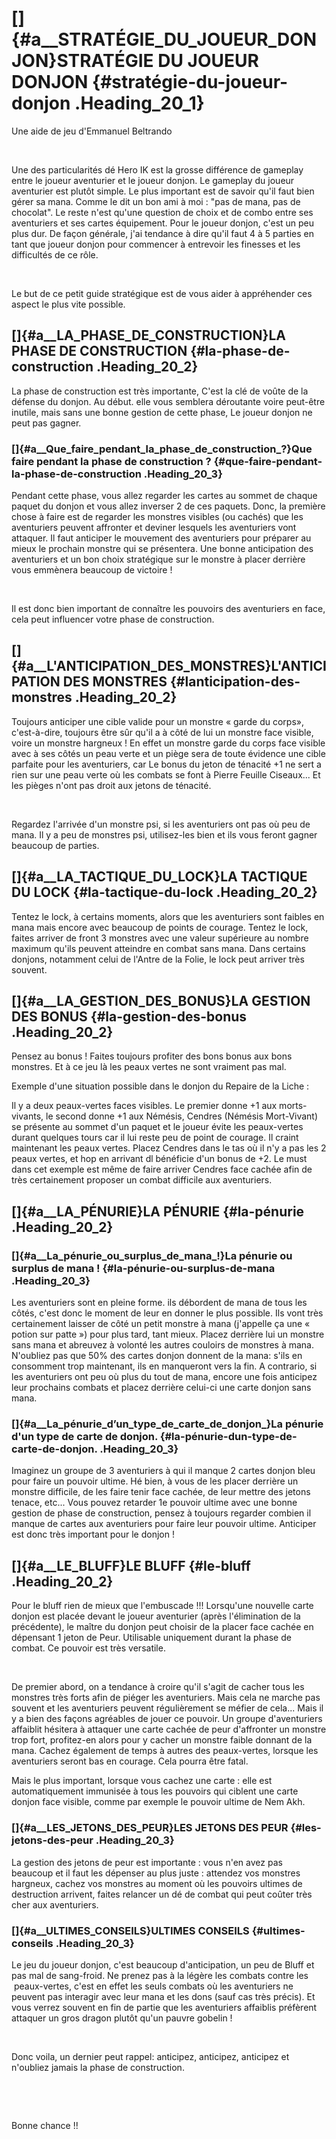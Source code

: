 []{#a__STRATÉGIE_DU_JOUEUR_DONJON}STRATÉGIE DU JOUEUR DONJON {#stratégie-du-joueur-donjon .Heading_20_1}
============================================================

Une aide de jeu d\'Emmanuel Beltrando

 

Une des particularités dé Hero IK est la grosse différence de gameplay
entre le joueur aventurier et le joueur donjon. Le gameplay du joueur
aventurier est plutôt simple. Le plus important est de savoir qu\'il
faut bien gérer sa mana. Comme le dit un bon ami à moi : \"pas de mana,
pas de chocolat\". Le reste n\'est qu\'une question de choix et de combo
entre ses aventuriers et ses cartes équipement. Pour le joueur donjon,
c\'est un peu plus dur. De façon générale, j\'ai tendance à dire qu\'il
faut 4 à 5 parties en tant que joueur donjon pour commencer à entrevoir
les finesses et les difficultés de ce rôle.

 

Le but de ce petit guide stratégique est de vous aider à appréhender ces
aspect le plus vite possible.

[]{#a__LA_PHASE_DE_CONSTRUCTION}LA PHASE DE CONSTRUCTION {#la-phase-de-construction .Heading_20_2}
--------------------------------------------------------

La phase de construction est très importante, C\'est la clé de voûte de
la défense du donjon. Au début. elle vous semblera déroutante voire
peut-être inutile, mais sans une bonne gestion de cette phase, Le joueur
donjon ne peut pas gagner.

### []{#a__Que_faire_pendant_la_phase_de_construction_?}Que faire pendant la phase de construction ? {#que-faire-pendant-la-phase-de-construction .Heading_20_3}

Pendant cette phase, vous allez regarder les cartes au sommet de chaque
paquet du donjon et vous allez inverser 2 de ces paquets. Donc, la
première chose à faire est de regarder les monstres visibles (ou cachés)
que les aventuriers peuvent affronter et deviner lesquels les
aventuriers vont attaquer. Il faut anticiper le mouvement des
aventuriers pour préparer au mieux le prochain monstre qui se
présentera. Une bonne anticipation des aventuriers et un bon choix
stratégique sur le monstre à placer derrière vous emmènera beaucoup de
victoire !

 

Il est donc bien important de connaître les pouvoirs des aventuriers en
face, cela peut influencer votre phase de construction.

[]{#a__L'ANTICIPATION_DES_MONSTRES}L\'ANTICIPATION DES MONSTRES {#lanticipation-des-monstres .Heading_20_2}
---------------------------------------------------------------

Toujours anticiper une cible valide pour un monstre « garde du corps»,
c\'est-à-dire, toujours être sûr qu\'il a à côté de lui un monstre face
visible, voire un monstre hargneux ! En effet un monstre garde du corps
face visible avec à ses côtés un peau verte et un piège sera de toute
évidence une cible parfaite pour les aventuriers, car Le bonus du jeton
de ténacité +1 ne sert a rien sur une peau verte où les combats se font
à Pierre Feuille Ciseaux\... Et les pièges n\'ont pas droit aux jetons
de ténacité.

 

Regardez l\'arrivée d\'un monstre psi, si les aventuriers ont pas où peu
de mana. Il y a peu de monstres psi, utilisez-les bien et ils vous
feront gagner beaucoup de parties.

[]{#a__LA_TACTIQUE_DU_LOCK}LA TACTIQUE DU LOCK {#la-tactique-du-lock .Heading_20_2}
----------------------------------------------

Tentez le lock, à certains moments, alors que les aventuriers sont
faibles en mana mais encore avec beaucoup de points de courage. Tentez
le lock, faites arriver de front 3 monstres avec une valeur supérieure
au nombre maximum qu\'ils peuvent atteindre en combat sans mana. Dans
certains donjons, notamment celui de l\'Antre de la Folie, le lock peut
arriver très souvent.

[]{#a__LA_GESTION_DES_BONUS}LA GESTION DES BONUS {#la-gestion-des-bonus .Heading_20_2}
------------------------------------------------

Pensez au bonus ! Faites toujours profiter des bons bonus aux bons
monstres. Et à ce jeu là les peaux vertes ne sont vraiment pas mal.

Exemple d\'une situation possible dans le donjon du Repaire de la Liche
:

Il y a deux peaux-vertes faces visibles. Le premier donne +1 aux
morts-vivants, le second donne +1 aux Némésis, Cendres (Némésis
Mort-Vivant) se présente au sommet d\'un paquet et le joueur évite les
peaux-vertes durant quelques tours car il lui reste peu de point de
courage. Il craint maintenant les peaux vertes. Placez Cendres dans le
tas où il n\'y a pas les 2 peaux vertes, et hop en arrivant dl bénéficie
d\'un bonus de +2. Le must dans cet exemple est même de faire arriver
Cendres face cachée afin de très certainement proposer un combat
difficile aux aventuriers.

[]{#a__LA_PÉNURIE}LA PÉNURIE {#la-pénurie .Heading_20_2}
----------------------------

### []{#a__La_pénurie_ou_surplus_de_mana_!}La pénurie ou surplus de mana ! {#la-pénurie-ou-surplus-de-mana .Heading_20_3}

Les aventuriers sont en pleine forme. ils débordent de mana de tous les
côtés, c\'est donc le moment de leur en donner le plus possible. Ils
vont très certainement laisser de côté un petit monstre à mana
(j\'appelle ça une « potion sur patte ») pour plus tard, tant mieux.
Placez derrière lui un monstre sans mana et abreuvez à volonté les
autres couloirs de monstres à mana. N\'oubliez pas que 50% des cartes
donjon donnent de la mana: s\'ils en consomment trop maintenant, ils en
manqueront vers la fin. A contrario, si les aventuriers ont peu où plus
du tout de mana, encore une fois anticipez leur prochains combats et
placez derrière celui-ci une carte donjon sans mana.

### []{#a__La_pénurie_d’un_type_de_carte_de_donjon_}La pénurie d'un type de carte de donjon. {#la-pénurie-dun-type-de-carte-de-donjon. .Heading_20_3}

Imaginez un groupe de 3 aventuriers à qui il manque 2 cartes donjon bleu
pour faire un pouvoir ultime. Hé bien, à vous de les placer derrière un
monstre difficile, de les faire tenir face cachée, de leur mettre des
jetons tenace, etc\... Vous pouvez retarder 1e pouvoir ultime avec une
bonne gestion de phase de construction, pensez à toujours regarder
combien il manque de cartes aux aventuriers pour faire leur pouvoir
ultime. Anticiper est donc très important pour le donjon !

[]{#a__LE_BLUFF}LE BLUFF {#le-bluff .Heading_20_2}
------------------------

Pour le bluff rien de mieux que l\'embuscade !!! Lorsqu\'une nouvelle
carte donjon est placée devant le joueur aventurier (après
l\'élimination de la précédente), le maître du donjon peut choisir de la
placer face cachée en dépensant 1 jeton de Peur. Utilisable uniquement
durant la phase de combat. Ce pouvoir est très versatile.

 

De premier abord, on a tendance à croire qu\'il s\'agit de cacher tous
les monstres très forts afin de piéger les aventuriers. Mais cela ne
marche pas souvent et les aventuriers peuvent régulièrement se méfier de
cela\... Mais il y a bien des façons agréables de jouer ce pouvoir. Un
groupe d\'aventuriers affaiblit hésitera à attaquer une carte cachée de
peur d\'affronter un monstre trop fort, profitez-en alors pour y cacher
un monstre faible donnant de la mana. Cachez également de temps à autres
des peaux-vertes, lorsque les aventuriers seront bas en courage. Cela
pourra être fatal.

Mais le plus important, lorsque vous cachez une carte : elle est
automatiquement immunisée à tous les pouvoirs qui ciblent une carte
donjon face visible, comme par exemple le pouvoir ultime de Nem Akh.

### []{#a__LES_JETONS_DES_PEUR}LES JETONS DES PEUR {#les-jetons-des-peur .Heading_20_3}

La gestion des jetons de peur est importante : vous n\'en avez pas
beaucoup et il faut les dépenser au plus juste : attendez vos monstres
hargneux, cachez vos monstres au moment où les pouvoirs ultimes de
destruction arrivent, faites relancer un dé de combat qui peut coûter
très cher aux aventuriers.

### []{#a__ULTIMES_CONSEILS}ULTIMES CONSEILS {#ultimes-conseils .Heading_20_3}

Le jeu du joueur donjon, c\'est beaucoup d\'anticipation, un peu de
Bluff et pas mal de sang-froid. Ne prenez pas à la légère les combats
contre les  peaux-vertes, c\'est en effet les seuls combats où les
aventuriers ne peuvent pas interagir avec leur mana et les dons (sauf
cas très précis). Et vous verrez souvent en fin de partie que les
aventuriers affaiblis préfèrent attaquer un gros dragon plutôt qu\'un
pauvre gobelin !

 

Donc voila, un dernier peut rappel: anticipez, anticipez, anticipez et
n\'oubliez jamais la phase de construction.

 

 

Bonne chance !!
